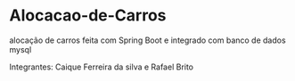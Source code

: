 # Alocacao-de-Carros
alocação de carros feita com Spring Boot e integrado com banco de dados mysql


Integrantes: Caique Ferreira da silva e Rafael Brito 
